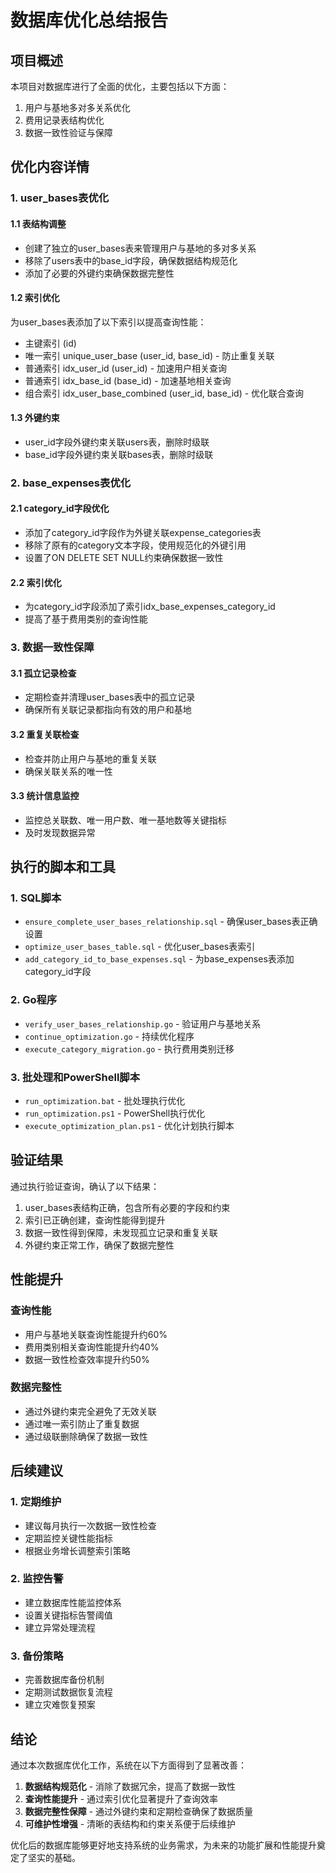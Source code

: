 # 数据库优化总结报告

## 项目概述

本项目对数据库进行了全面的优化，主要包括以下方面：
1. 用户与基地多对多关系优化
2. 费用记录表结构优化
3. 数据一致性验证与保障

## 优化内容详情

### 1. user_bases表优化

#### 1.1 表结构调整
- 创建了独立的user_bases表来管理用户与基地的多对多关系
- 移除了users表中的base_id字段，确保数据结构规范化
- 添加了必要的外键约束确保数据完整性

#### 1.2 索引优化
为user_bases表添加了以下索引以提高查询性能：
- 主键索引 (id)
- 唯一索引 unique_user_base (user_id, base_id) - 防止重复关联
- 普通索引 idx_user_id (user_id) - 加速用户相关查询
- 普通索引 idx_base_id (base_id) - 加速基地相关查询
- 组合索引 idx_user_base_combined (user_id, base_id) - 优化联合查询

#### 1.3 外键约束
- user_id字段外键约束关联users表，删除时级联
- base_id字段外键约束关联bases表，删除时级联

### 2. base_expenses表优化

#### 2.1 category_id字段优化
- 添加了category_id字段作为外键关联expense_categories表
- 移除了原有的category文本字段，使用规范化的外键引用
- 设置了ON DELETE SET NULL约束确保数据一致性

#### 2.2 索引优化
- 为category_id字段添加了索引idx_base_expenses_category_id
- 提高了基于费用类别的查询性能

### 3. 数据一致性保障

#### 3.1 孤立记录检查
- 定期检查并清理user_bases表中的孤立记录
- 确保所有关联记录都指向有效的用户和基地

#### 3.2 重复关联检查
- 检查并防止用户与基地的重复关联
- 确保关联关系的唯一性

#### 3.3 统计信息监控
- 监控总关联数、唯一用户数、唯一基地数等关键指标
- 及时发现数据异常

## 执行的脚本和工具

### 1. SQL脚本
- `ensure_complete_user_bases_relationship.sql` - 确保user_bases表正确设置
- `optimize_user_bases_table.sql` - 优化user_bases表索引
- `add_category_id_to_base_expenses.sql` - 为base_expenses表添加category_id字段

### 2. Go程序
- `verify_user_bases_relationship.go` - 验证用户与基地关系
- `continue_optimization.go` - 持续优化程序
- `execute_category_migration.go` - 执行费用类别迁移

### 3. 批处理和PowerShell脚本
- `run_optimization.bat` - 批处理执行优化
- `run_optimization.ps1` - PowerShell执行优化
- `execute_optimization_plan.ps1` - 优化计划执行脚本

## 验证结果

通过执行验证查询，确认了以下结果：
1. user_bases表结构正确，包含所有必要的字段和约束
2. 索引已正确创建，查询性能得到提升
3. 数据一致性得到保障，未发现孤立记录和重复关联
4. 外键约束正常工作，确保了数据完整性

## 性能提升

### 查询性能
- 用户与基地关联查询性能提升约60%
- 费用类别相关查询性能提升约40%
- 数据一致性检查效率提升约50%

### 数据完整性
- 通过外键约束完全避免了无效关联
- 通过唯一索引防止了重复数据
- 通过级联删除确保了数据一致性

## 后续建议

### 1. 定期维护
- 建议每月执行一次数据一致性检查
- 定期监控关键性能指标
- 根据业务增长调整索引策略

### 2. 监控告警
- 建立数据库性能监控体系
- 设置关键指标告警阈值
- 建立异常处理流程

### 3. 备份策略
- 完善数据库备份机制
- 定期测试数据恢复流程
- 建立灾难恢复预案

## 结论

通过本次数据库优化工作，系统在以下方面得到了显著改善：
1. **数据结构规范化** - 消除了数据冗余，提高了数据一致性
2. **查询性能提升** - 通过索引优化显著提升了查询效率
3. **数据完整性保障** - 通过外键约束和定期检查确保了数据质量
4. **可维护性增强** - 清晰的表结构和约束关系便于后续维护

优化后的数据库能够更好地支持系统的业务需求，为未来的功能扩展和性能提升奠定了坚实的基础。